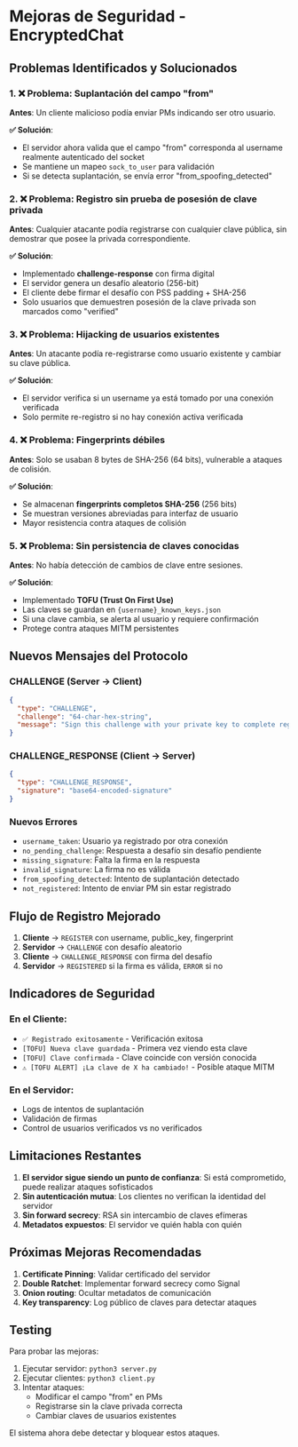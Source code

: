 # Mejoras de Seguridad - EncryptedChat

## Problemas Identificados y Solucionados

### 1. ❌ Problema: Suplantación del campo "from" 
**Antes**: Un cliente malicioso podía enviar PMs indicando ser otro usuario.

**✅ Solución**: 
- El servidor ahora valida que el campo "from" corresponda al username realmente autenticado del socket
- Se mantiene un mapeo `sock_to_user` para validación
- Si se detecta suplantación, se envía error "from_spoofing_detected"

### 2. ❌ Problema: Registro sin prueba de posesión de clave privada
**Antes**: Cualquier atacante podía registrarse con cualquier clave pública, sin demostrar que posee la privada correspondiente.

**✅ Solución**: 
- Implementado **challenge-response** con firma digital
- El servidor genera un desafío aleatorio (256-bit)
- El cliente debe firmar el desafío con PSS padding + SHA-256
- Solo usuarios que demuestren posesión de la clave privada son marcados como "verified"

### 3. ❌ Problema: Hijacking de usuarios existentes
**Antes**: Un atacante podía re-registrarse como usuario existente y cambiar su clave pública.

**✅ Solución**: 
- El servidor verifica si un username ya está tomado por una conexión verificada
- Solo permite re-registro si no hay conexión activa verificada

### 4. ❌ Problema: Fingerprints débiles
**Antes**: Solo se usaban 8 bytes de SHA-256 (64 bits), vulnerable a ataques de colisión.

**✅ Solución**: 
- Se almacenan **fingerprints completos SHA-256** (256 bits)
- Se muestran versiones abreviadas para interfaz de usuario
- Mayor resistencia contra ataques de colisión

### 5. ❌ Problema: Sin persistencia de claves conocidas
**Antes**: No había detección de cambios de clave entre sesiones.

**✅ Solución**: 
- Implementado **TOFU (Trust On First Use)**
- Las claves se guardan en `{username}_known_keys.json`
- Si una clave cambia, se alerta al usuario y requiere confirmación
- Protege contra ataques MITM persistentes

## Nuevos Mensajes del Protocolo

### CHALLENGE (Server → Client)
```json
{
  "type": "CHALLENGE",
  "challenge": "64-char-hex-string",
  "message": "Sign this challenge with your private key to complete registration"
}
```

### CHALLENGE_RESPONSE (Client → Server)
```json
{
  "type": "CHALLENGE_RESPONSE", 
  "signature": "base64-encoded-signature"
}
```

### Nuevos Errores
- `username_taken`: Usuario ya registrado por otra conexión
- `no_pending_challenge`: Respuesta a desafío sin desafío pendiente
- `missing_signature`: Falta la firma en la respuesta
- `invalid_signature`: La firma no es válida
- `from_spoofing_detected`: Intento de suplantación detectado
- `not_registered`: Intento de enviar PM sin estar registrado

## Flujo de Registro Mejorado

1. **Cliente** → `REGISTER` con username, public_key, fingerprint
2. **Servidor** → `CHALLENGE` con desafío aleatorio
3. **Cliente** → `CHALLENGE_RESPONSE` con firma del desafío  
4. **Servidor** → `REGISTERED` si la firma es válida, `ERROR` si no

## Indicadores de Seguridad

### En el Cliente:
- `✅ Registrado exitosamente` - Verificación exitosa
- `[TOFU] Nueva clave guardada` - Primera vez viendo esta clave
- `[TOFU] Clave confirmada` - Clave coincide con versión conocida
- `⚠️ [TOFU ALERT] ¡La clave de X ha cambiado!` - Posible ataque MITM

### En el Servidor:
- Logs de intentos de suplantación
- Validación de firmas
- Control de usuarios verificados vs no verificados

## Limitaciones Restantes

1. **El servidor sigue siendo un punto de confianza**: Si está comprometido, puede realizar ataques sofisticados
2. **Sin autenticación mutua**: Los clientes no verifican la identidad del servidor
3. **Sin forward secrecy**: RSA sin intercambio de claves efímeras
4. **Metadatos expuestos**: El servidor ve quién habla con quién

## Próximas Mejoras Recomendadas

1. **Certificate Pinning**: Validar certificado del servidor
2. **Double Ratchet**: Implementar forward secrecy como Signal
3. **Onion routing**: Ocultar metadatos de comunicación
4. **Key transparency**: Log público de claves para detectar ataques

## Testing

Para probar las mejoras:

1. Ejecutar servidor: `python3 server.py`
2. Ejecutar clientes: `python3 client.py` 
3. Intentar ataques:
   - Modificar el campo "from" en PMs
   - Registrarse sin la clave privada correcta
   - Cambiar claves de usuarios existentes

El sistema ahora debe detectar y bloquear estos ataques.
